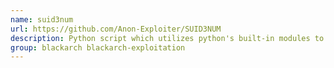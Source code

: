 ```yaml
---
name: suid3num
url: https://github.com/Anon-Exploiter/SUID3NUM
description: Python script which utilizes python's built-in modules to enumerate SUID binaries.
group: blackarch blackarch-exploitation
---
```

